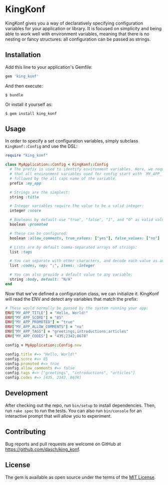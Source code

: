# KingKonf

KingKonf gives you a way of declaratively specifying configuration variables for your application or library. It is focused on simplicity and being able to work well with environment variables, meaning that there is no nesting or fancy structures: all configuration can be passed as strings.

## Installation

Add this line to your application's Gemfile:

```ruby
gem 'king_konf'
```

And then execute:

    $ bundle

Or install it yourself as:

    $ gem install king_konf

## Usage

In order to specify a set configuration variables, simply subclass `KingKonf::Config` and use the DSL:

```ruby
require "king_konf"

class MyApplication::Config < KingKonf::Config
  # The prefix is used to identify environment variables. Here, we require
  # that all environment variables used for config start with `MY_APP_`,
  # followed by the all caps name of the variable.
  prefix :my_app

  # Strings are the simplest:
  string :title

  # Integer variables require the value to be a valid integer:
  integer :score

  # Booleans by default use "true", "false", "1", and "0" as valid values:
  boolean :promoted

  # These can be configured:
  boolean :allow_comments, true_values: ["yes"], false_values: ["no"]

  # Lists are by default comma-separated arrays of strings:
  list :tags

  # You can separate with other characters, and decode each value as another type:
  list :codes, sep: ";", items: :integer

  # You can also provide a default value to any variable:
  string :body, default: "N/A"
end
```

Now that we've defined a configuration class, we can initialize it. KingKonf will read the ENV and detect any variables that match the prefix:

```ruby
# These would normally be passed by the system running your app:
ENV["MY_APP_TITLE"] = "Hello, World!"
ENV["MY_APP_SCORE"] = "85"
ENV["MY_APP_PROMOTED"] = "true"
ENV["MY_APP_ALLOW_COMMENTS"] = "no"
ENV["MY_APP_TAGS"] = "greetings,introductions,articles"
ENV["MY_APP_CODES"] = "435;2342;8678"

config = MyApplication::Config.new

config.title #=> "Hello, World!"
config.score #=> 85
config.promoted #=> true
config.allow_comments #=> false
config.tags #=> ["greetings", "introductions", "articles"]
config.codes #=> [435, 2342, 8678]
```

## Development

After checking out the repo, run `bin/setup` to install dependencies. Then, run `rake spec` to run the tests. You can also run `bin/console` for an interactive prompt that will allow you to experiment.

## Contributing

Bug reports and pull requests are welcome on GitHub at https://github.com/dasch/king_konf.

## License

The gem is available as open source under the terms of the [MIT License](http://opensource.org/licenses/MIT).

